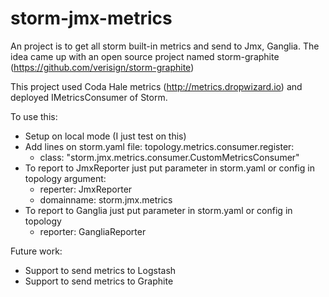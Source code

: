 # storm-jmx-metrics

An project is to get all storm built-in metrics and send to Jmx, Ganglia. The idea came up with an open source project named storm-graphite (https://github.com/verisign/storm-graphite)

This project used Coda Hale metrics (http://metrics.dropwizard.io) and deployed IMetricsConsumer of Storm.

To use this:
- Setup on local mode (I just test on this)
- Add lines on storm.yaml file: 
    topology.metrics.consumer.register:
    - class: "storm.jmx.metrics.consumer.CustomMetricsConsumer"
- To report to JmxReporter just put parameter in storm.yaml or config in topology
    argument:
    - reperter: JmxReporter
    - domainname: storm.jmx.metrics
- To report to Ganglia just put parameter in storm.yaml or config in topology
    - reporter: GangliaReporter

Future work:
- Support to send metrics to Logstash
- Support to send metrics to Graphite
